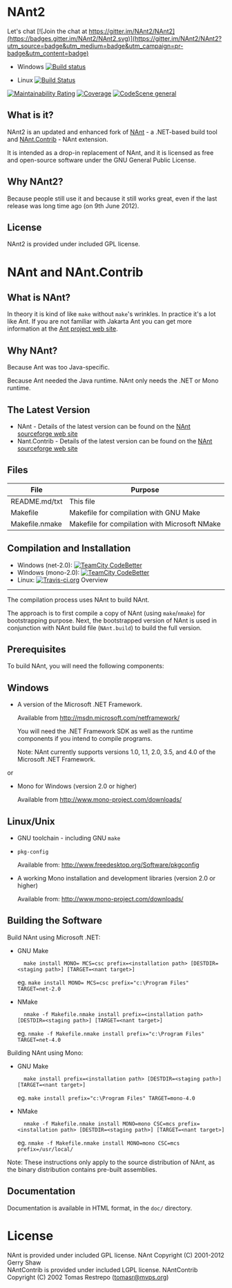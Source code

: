 NAnt2
====
Let's chat [![Join the chat at https://gitter.im/NAnt2/NAnt2](https://badges.gitter.im/NAnt2/NAnt2.svg)](https://gitter.im/NAnt2/NAnt2?utm_source=badge&utm_medium=badge&utm_campaign=pr-badge&utm_content=badge)

* Windows [![Build status](https://ci.appveyor.com/api/projects/status/jf9itaqnhmjf4aw8/branch/master?svg=true)](https://ci.appveyor.com/project/savornicesei/nant2/branch/master)

* Linux [![Build Status](https://travis-ci.org/savornicesei/NAnt2.svg?branch=master)](https://travis-ci.org/savornicesei/NAnt2)

[![Maintainability Rating](https://sonarcloud.io/api/project_badges/measure?project=nant2&metric=sqale_rating)](https://sonarcloud.io/dashboard?id=nant2) [![Coverage](https://sonarcloud.io/api/project_badges/measure?project=nant2&metric=coverage)](https://sonarcloud.io/dashboard?id=nant2)
[![CodeScene general](https://codescene.io/images/analyzed-by-codescene-badge.svg)](https://codescene.io/projects/10108)


What is it? 
-----------
NAnt2 is an updated and enhanced fork of [NAnt](https://github.com/nant/nant) - a .NET-based build tool and [NAnt.Contrib](https://github.com/nant/nantcontrib) - NAnt extension. 

It is intended as a drop-in replacement of NAnt, and it is licensed as free and open-source software under the GNU General Public License.

Why NAnt2?
---------
Because people still use it and because it still works great, even if the last release was long time ago (on 9th June 2012).

License
-------
NAnt2 is provided under included GPL license.

NAnt and NAnt.Contrib
=====================

What is NAnt?
-------------
In theory it is kind of like `make` without `make`'s wrinkles. In practice it's a lot like Ant.
If you are not familiar with Jakarta Ant you can get more information at the [Ant project web site](http://ant.apache.org/).


Why NAnt?
---------
Because Ant was too Java-specific.

Because Ant needed the Java runtime. NAnt only needs the .NET or Mono runtime.


The Latest Version
------------------
* NAnt - Details of the latest version can be found on the [NAnt sourceforge web site](http://nant.sourceforge.net/)
* Nant.Contrib - Details of the latest version can be found on the [NAnt sourceforge web site](http://nantcontrib.sourceforge.net/)


Files
-----
|  File           |  Purpose                                        |
| --------------- | ----------------------------------------------- |
|  README.md/txt  |  This file                                      |
|  Makefile       |  Makefile for compilation with GNU Make         |
|  Makefile.nmake |  Makefile for compilation with Microsoft NMake  |


Compilation and Installation
-----------------------------
* Windows (net-2.0): [![TeamCity CodeBetter](https://img.shields.io/teamcity/codebetter/bt387.svg)](http://teamcity.codebetter.com/project.html?projectId=NAnt&guest=1)
* Windows (mono-2.0): [![TeamCity CodeBetter](https://img.shields.io/teamcity/codebetter/bt175.svg)](http://teamcity.codebetter.com/project.html?projectId=NAnt&guest=1)
* Linux: [![Travis-ci.org](https://travis-ci.org/nant/nant.svg)](https://travis-ci.org/nant/nant)
Overview
--------
The compilation process uses NAnt to build NAnt.

The approach is to first compile a copy of NAnt (using `make`/`nmake`) for
bootstrapping purpose. Next, the bootstrapped version of NAnt is used in
conjunction with NAnt build file (`NAnt.build`) to build the full version.


Prerequisites
-------------
To build NAnt, you will need the following components:

Windows
-------

* A version of the Microsoft .NET Framework.

  Available from http://msdn.microsoft.com/netframework/
  
  You will need the .NET Framework SDK as well as the runtime 
  components if you intend to compile programs.

  Note: NAnt currently supports versions 1.0, 1.1, 2.0, 3.5, and 4.0 
  of the Microsoft .NET Framework. 

or

* Mono for Windows (version 2.0 or higher)

  Available from http://www.mono-project.com/downloads/

Linux/Unix
----------

* GNU toolchain - including GNU `make`

* `pkg-config`

    Available from: http://www.freedesktop.org/Software/pkgconfig

* A working Mono installation and development libraries (version 2.0 or higher)

    Available from: http://www.mono-project.com/downloads/

        
Building the Software
---------------------
   
Build NAnt using Microsoft .NET:     

* GNU Make

        make install MONO= MCS=csc prefix=<installation path> [DESTDIR=<staging path>] [TARGET=<nant target>]

    eg. `make install MONO= MCS=csc prefix="c:\Program Files" TARGET=net-2.0`

* NMake

        nmake -f Makefile.nmake install prefix=<installation path> [DESTDIR=<staging path>] [TARGET=<nant target>]

    eg. `nmake -f Makefile.nmake install prefix="c:\Program Files" TARGET=net-4.0`


Building NAnt using Mono:

* GNU Make

        make install prefix=<installation path> [DESTDIR=<staging path>] [TARGET=<nant target>]

    eg. `make install prefix="c:\Program Files" TARGET=mono-4.0`

* NMake

        nmake -f Makefile.nmake install MONO=mono CSC=mcs prefix=<installation path> [DESTDIR=<staging path>] [TARGET=<nant target>]

    eg. `nmake -f Makefile.nmake install MONO=mono CSC=mcs prefix=/usr/local/`

Note: These instructions only apply to the source distribution of NAnt, as the
binary distribution contains pre-built assemblies.


Documentation
-------------
Documentation is available in HTML format, in the `doc/` directory.


License
========
NAnt is provided under included GPL license. NAnt Copyright (C) 2001-2012 Gerry Shaw  
NAntContrib is provided under included LGPL license. NAntContrib Copyright (C) 2002 Tomas Restrepo (tomasr@mvps.org)  

